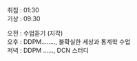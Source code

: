 취침 : 01:30  
기상 : 09:30  
  
오전 : 수업듣기 (지각)  
오후 : DDPM........, 불확실한 세상과 통계학 수업  
저녁 : DDPM ......, DCN 스터디
